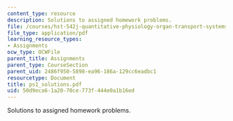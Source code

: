 ```yaml
---
content_type: resource
description: Solutions to assigned homework problems.
file: /courses/hst-542j-quantitative-physiology-organ-transport-systems-spring-2004/50d9eca61a2070ce773f444e0a1b16ed_ps1_solutions.pdf
file_type: application/pdf
learning_resource_types:
- Assignments
ocw_type: OCWFile
parent_title: Assignments
parent_type: CourseSection
parent_uid: 2486f950-5898-ea96-186a-129cc6eadbc1
resourcetype: Document
title: ps1_solutions.pdf
uid: 50d9eca6-1a20-70ce-773f-444e0a1b16ed
---
```

Solutions to assigned homework problems.

